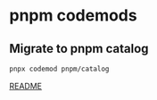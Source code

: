 # pnpm codemods

## Migrate to pnpm catalog
```sh
pnpx codemod pnpm/catalog
```
[README](./catalog/README.md)
